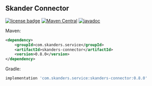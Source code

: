 ## Skander Connector

[![license badge](https://img.shields.io/github/license/alexskanders/Skanders-Connector?logo=apache)](https://github.com/alexskanders/Skanders-Connector/blob/master/LICENSE)
[![Maven Central](https://img.shields.io/maven-central/v/com.skanders.service/skanders-connector)](https://search.maven.org/search?q=g:%22com.skanders.skanders%22%20AND%20a:%22skanders-connector%22)
[![javadoc](https://javadoc.io/badge2/com.skanders.service/skanders-connector/javadoc.svg)](https://javadoc.io/doc/com.skanders.service/skanders-connector)

Maven:

~~~xml
<dependency>
    <groupId>com.skanders.service</groupId>
    <artifactId>skanders-connector</artifactId>
    <version>0.8.0</version>
</dependency>
~~~

Gradle:
~~~javascript
implementation 'com.skanders.service:skanders-connector:0.8.0'
~~~

## 
